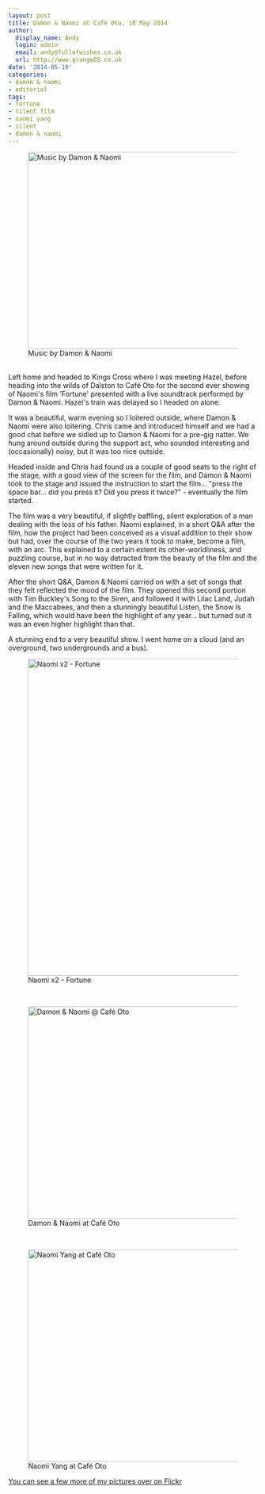 ```yaml
---
layout: post
title: Damon & Naomi at Café Oto, 18 May 2014
author:
  display_name: Andy
  login: admin
  email: andy@fullofwishes.co.uk
  url: http://www.grange85.co.uk
date: '2014-05-19'
categories:
- damon & naomi
- editorial
tags:
- fortune
- silent film
- naomi yang
- silent
- damon & naomi
---
```

<p><figure class="caption aligncenter"><a href="https://www.flickr.com/photos/grange85/14237677083" title="Music by Damon & Naomi by Andy Aldridge, on Flickr"><img src="https://farm3.staticflickr.com/2919/14237677083_17f8205a43_z.jpg" width="640" height="397" alt="Music by Damon & Naomi"></a><figcaption class="caption-text">Music by Damon & Naomi</figcaption></figure><br />
Left home and headed to Kings Cross where I was meeting Hazel, before heading into the wilds of Dalston to Café Oto for the second ever showing of Naomi's film 'Fortune' presented with a live soundtrack performed by Damon & Naomi. Hazel's train was delayed so I headed on alone.</p>
<p>It was a beautiful, warm evening so I loitered outside, where Damon & Naomi were also loitering. Chris came and introduced himself and we had a good chat before we sidled up to Damon & Naomi for a pre-gig natter. We hung around outside during the support act, who sounded interesting and (occasionally) noisy, but it was too nice outside.</p>
<p>Headed inside and Chris had found us a couple of good seats to the right of the stage, with a good view of the screen for the film, and Damon & Naomi took to the stage and issued the instruction to start the film... "press the space bar... did you press it? Did you press it twice?" - eventually the film started.</p>
<p>The film was a very beautiful, if slightly baffling, silent exploration of a man dealing with the loss of his father. Naomi explained, in a short Q&A after the film, how the project had been conceived as a visual addition to their show but had, over the course of the two years it took to make, become a film, with an arc. This explained to a certain extent its other-worldliness, and puzzling course, but in no way detracted from the beauty of the film and the eleven new songs that were written for it.</p>
<p>After the short Q&A, Damon & Naomi carried on with a set of songs that they felt reflected the mood of the film. They opened this second portion with Tim Buckley's Song to the Siren, and followed it with Lilac Land, Judah and the Maccabees, and then a stunningly beautiful Listen, the Snow Is Falling, which would have been the highlight of any year... but turned out it was an even higher highlight than that.</p>
<p>A stunning end to a very beautiful show. I went home on a cloud (and an overground, two undergrounds and a bus).</p>
<p><figure class="caption aligncenter"><a href="https://www.flickr.com/photos/grange85/14217315574" title="Naomi x2 - Fortune by Andy Aldridge, on Flickr"><img src="https://farm3.staticflickr.com/2899/14217315574_e4d09a6fbd_z.jpg" width="640" height="639" alt="Naomi x2 - Fortune"></a><figcaption class="caption-text">Naomi x2 - Fortune</figcaption></figure><br />
<figure class="caption aligncenter"><a href="https://www.flickr.com/photos/grange85/14030926807" title="Damon & Naomi @ Café Oto by Andy Aldridge, on Flickr"><img src="https://farm6.staticflickr.com/5033/14030926807_6d5850e1ba_z.jpg" width="640" height="428" alt="Damon & Naomi @ Café Oto"></a><figcaption class="caption-text">Damon & Naomi at Café Oto</figcaption></figure><br />
<figure class="caption aligncenter"><a href="https://www.flickr.com/photos/grange85/14217509795" title="Naomi Yang at Café Oto by Andy Aldridge, on Flickr"><img src="https://farm6.staticflickr.com/5237/14217509795_84ec771ffe_z.jpg" width="640" height="428" alt="Naomi Yang at Café Oto"></a><figcaption class="caption-text">Naomi Yang at Café Oto</figcaption></figure></p>
<p><a href="https://www.flickr.com/photos/grange85/sets/72157644779106483">You can see a few more of my pictures over on Flickr</a></p>
